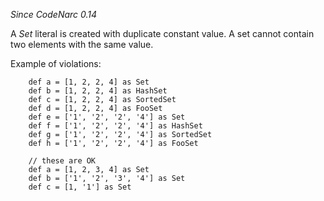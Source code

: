*Since CodeNarc 0.14*

A *Set* literal is created with duplicate constant value. A set cannot
contain two elements with the same value.

Example of violations:

        def a = [1, 2, 2, 4] as Set
        def b = [1, 2, 2, 4] as HashSet
        def c = [1, 2, 2, 4] as SortedSet
        def d = [1, 2, 2, 4] as FooSet
        def e = ['1', '2', '2', '4'] as Set
        def f = ['1', '2', '2', '4'] as HashSet
        def g = ['1', '2', '2', '4'] as SortedSet
        def h = ['1', '2', '2', '4'] as FooSet

        // these are OK
        def a = [1, 2, 3, 4] as Set
        def b = ['1', '2', '3', '4'] as Set
        def c = [1, '1'] as Set
